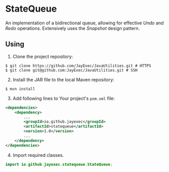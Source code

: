 # StateQueue
An implementation of a bidirectional queue, allowing for effective *Undo* and *Redo* operations. Extensively uses the *Snapshot* design pattern.

## Using
1. Clone the project repository:
```shell
$ git clone https://github.com/JayExec/JavaUtilities.git # HTTPS
$ git clone git@github.com:JayExec/JavaUtilities.git # SSH
```
2. Install the JAR file to the local Maven repository:
```shell
$ mvn install
```
3. Add following lines to Your project's `pom.xml` file:
```xml
<dependencies>
    <dependency>
        ...
        <groupId>io.github.jayexec</groupId>
        <artifactId>statequeue</artifactId>
        <version>1.0</version>
        ...
    </dependency>
</dependencies>
```
4. Import required classes.
```java
import io.github.jayexec.statequeue.StateQueue;
```